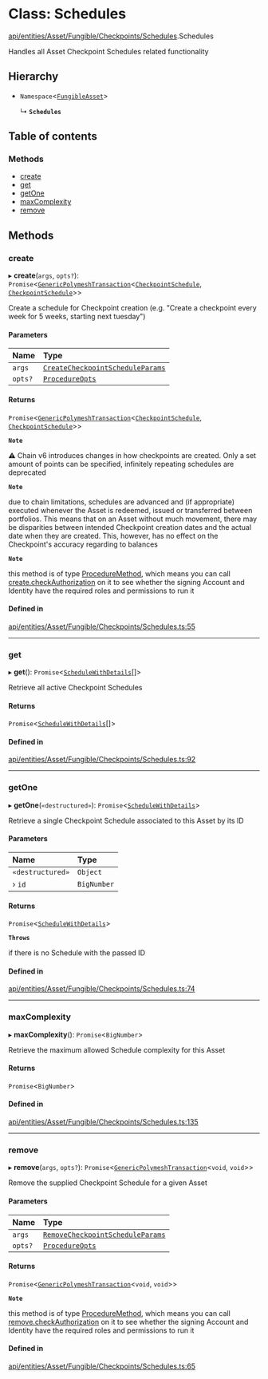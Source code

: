 # Class: Schedules

[api/entities/Asset/Fungible/Checkpoints/Schedules](../wiki/api.entities.Asset.Fungible.Checkpoints.Schedules).Schedules

Handles all Asset Checkpoint Schedules related functionality

## Hierarchy

- `Namespace`\<[`FungibleAsset`](../wiki/api.entities.Asset.Fungible.FungibleAsset)\>

  ↳ **`Schedules`**

## Table of contents

### Methods

- [create](../wiki/api.entities.Asset.Fungible.Checkpoints.Schedules.Schedules#create)
- [get](../wiki/api.entities.Asset.Fungible.Checkpoints.Schedules.Schedules#get)
- [getOne](../wiki/api.entities.Asset.Fungible.Checkpoints.Schedules.Schedules#getone)
- [maxComplexity](../wiki/api.entities.Asset.Fungible.Checkpoints.Schedules.Schedules#maxcomplexity)
- [remove](../wiki/api.entities.Asset.Fungible.Checkpoints.Schedules.Schedules#remove)

## Methods

### create

▸ **create**(`args`, `opts?`): `Promise`\<[`GenericPolymeshTransaction`](../wiki/api.procedures.types#genericpolymeshtransaction)\<[`CheckpointSchedule`](../wiki/api.entities.CheckpointSchedule.CheckpointSchedule), [`CheckpointSchedule`](../wiki/api.entities.CheckpointSchedule.CheckpointSchedule)\>\>

Create a schedule for Checkpoint creation (e.g. "Create a checkpoint every week for 5 weeks, starting next tuesday")

#### Parameters

| Name | Type |
| :------ | :------ |
| `args` | [`CreateCheckpointScheduleParams`](../wiki/api.procedures.types.CreateCheckpointScheduleParams) |
| `opts?` | [`ProcedureOpts`](../wiki/api.procedures.types.ProcedureOpts) |

#### Returns

`Promise`\<[`GenericPolymeshTransaction`](../wiki/api.procedures.types#genericpolymeshtransaction)\<[`CheckpointSchedule`](../wiki/api.entities.CheckpointSchedule.CheckpointSchedule), [`CheckpointSchedule`](../wiki/api.entities.CheckpointSchedule.CheckpointSchedule)\>\>

**`Note`**

⚠️ Chain v6 introduces changes in how checkpoints are created. Only a set amount of points can be specified, infinitely repeating schedules are deprecated

**`Note`**

due to chain limitations, schedules are advanced and (if appropriate) executed whenever the Asset is
  redeemed, issued or transferred between portfolios. This means that on an Asset without much movement, there may be disparities between intended Checkpoint creation dates
  and the actual date when they are created. This, however, has no effect on the Checkpoint's accuracy regarding to balances

**`Note`**

this method is of type [ProcedureMethod](../wiki/api.procedures.types.ProcedureMethod), which means you can call [create.checkAuthorization](../wiki/api.procedures.types.ProcedureMethod#checkauthorization)
  on it to see whether the signing Account and Identity have the required roles and permissions to run it

#### Defined in

[api/entities/Asset/Fungible/Checkpoints/Schedules.ts:55](https://github.com/PolymeshAssociation/polymesh-sdk/blob/8a9e72221/src/api/entities/Asset/Fungible/Checkpoints/Schedules.ts#L55)

___

### get

▸ **get**(): `Promise`\<[`ScheduleWithDetails`](../wiki/api.entities.types.ScheduleWithDetails)[]\>

Retrieve all active Checkpoint Schedules

#### Returns

`Promise`\<[`ScheduleWithDetails`](../wiki/api.entities.types.ScheduleWithDetails)[]\>

#### Defined in

[api/entities/Asset/Fungible/Checkpoints/Schedules.ts:92](https://github.com/PolymeshAssociation/polymesh-sdk/blob/8a9e72221/src/api/entities/Asset/Fungible/Checkpoints/Schedules.ts#L92)

___

### getOne

▸ **getOne**(`«destructured»`): `Promise`\<[`ScheduleWithDetails`](../wiki/api.entities.types.ScheduleWithDetails)\>

Retrieve a single Checkpoint Schedule associated to this Asset by its ID

#### Parameters

| Name | Type |
| :------ | :------ |
| `«destructured»` | `Object` |
| › `id` | `BigNumber` |

#### Returns

`Promise`\<[`ScheduleWithDetails`](../wiki/api.entities.types.ScheduleWithDetails)\>

**`Throws`**

if there is no Schedule with the passed ID

#### Defined in

[api/entities/Asset/Fungible/Checkpoints/Schedules.ts:74](https://github.com/PolymeshAssociation/polymesh-sdk/blob/8a9e72221/src/api/entities/Asset/Fungible/Checkpoints/Schedules.ts#L74)

___

### maxComplexity

▸ **maxComplexity**(): `Promise`\<`BigNumber`\>

Retrieve the maximum allowed Schedule complexity for this Asset

#### Returns

`Promise`\<`BigNumber`\>

#### Defined in

[api/entities/Asset/Fungible/Checkpoints/Schedules.ts:135](https://github.com/PolymeshAssociation/polymesh-sdk/blob/8a9e72221/src/api/entities/Asset/Fungible/Checkpoints/Schedules.ts#L135)

___

### remove

▸ **remove**(`args`, `opts?`): `Promise`\<[`GenericPolymeshTransaction`](../wiki/api.procedures.types#genericpolymeshtransaction)\<`void`, `void`\>\>

Remove the supplied Checkpoint Schedule for a given Asset

#### Parameters

| Name | Type |
| :------ | :------ |
| `args` | [`RemoveCheckpointScheduleParams`](../wiki/api.procedures.types.RemoveCheckpointScheduleParams) |
| `opts?` | [`ProcedureOpts`](../wiki/api.procedures.types.ProcedureOpts) |

#### Returns

`Promise`\<[`GenericPolymeshTransaction`](../wiki/api.procedures.types#genericpolymeshtransaction)\<`void`, `void`\>\>

**`Note`**

this method is of type [ProcedureMethod](../wiki/api.procedures.types.ProcedureMethod), which means you can call [remove.checkAuthorization](../wiki/api.procedures.types.ProcedureMethod#checkauthorization)
  on it to see whether the signing Account and Identity have the required roles and permissions to run it

#### Defined in

[api/entities/Asset/Fungible/Checkpoints/Schedules.ts:65](https://github.com/PolymeshAssociation/polymesh-sdk/blob/8a9e72221/src/api/entities/Asset/Fungible/Checkpoints/Schedules.ts#L65)
